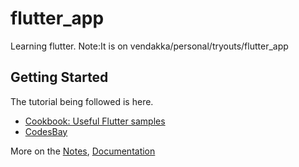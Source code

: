 # flutter_app

Learning flutter. Note:It is on vendakka/personal/tryouts/flutter_app

## Getting Started

The tutorial being followed is here.
- [Cookbook: Useful Flutter samples](https://flutter.io/docs/cookbook)
- [CodesBay](https://www.youtube.com/channel/UCVvzjWVhcYGfznHOQdMParQ)

More on the [Notes](./Notes.md), [Documentation](./docs)
